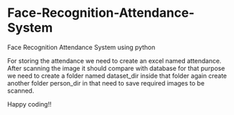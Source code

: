 # Face-Recognition-Attendance-System
Face Recognition Attendance System using python



For storing the attendance we need to create an excel named attendance.
After scanning the image it should compare with database for that purpose we need to create a folder named dataset_dir inside that folder again create another folder person_dir in that need to save required images to be scanned.  

Happy coding!!
